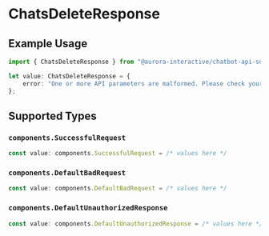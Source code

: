 # ChatsDeleteResponse

## Example Usage

```typescript
import { ChatsDeleteResponse } from "@aurora-interactive/chatbot-api-sdk/models/operations";

let value: ChatsDeleteResponse = {
    error: "One or more API parameters are malformed. Please check your request and try again",
};
```

## Supported Types

### `components.SuccessfulRequest`

```typescript
const value: components.SuccessfulRequest = /* values here */
```

### `components.DefaultBadRequest`

```typescript
const value: components.DefaultBadRequest = /* values here */
```

### `components.DefaultUnauthorizedResponse`

```typescript
const value: components.DefaultUnauthorizedResponse = /* values here */
```

